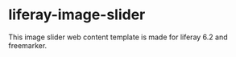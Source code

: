 liferay-image-slider
====================

This image slider web content template is made for liferay 6.2 and freemarker.

